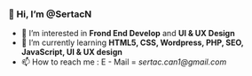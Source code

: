 
<h3>👋 Hi, I’m @SertacN</h3>
<ul>
    <li> 👀 I’m interested in <strong>Frond End Develop</strong> and <strong>UI & UX Design</strong> </li>
    <li> 🌱 I’m currently learning <strong>HTML5, CSS, Wordpress, PHP, SEO, JavaScript, UI & UX design </strong></li>
    <li> 📫 How to reach me : E - Mail = <em> sertac.can1@gmail.com </em>
</ul>





<!---
SertacN/SertacN is a ✨ special ✨ repository because its `README.md` (this file) appears on your GitHub profile.
You can click the Preview link to take a look at your changes.
--->
